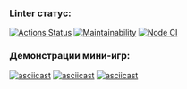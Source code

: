 ### Linter статус:
[![Actions Status](https://github.com/Isterikaaa/frontend-project-lvl1/workflows/hexlet-check/badge.svg)](https://github.com/Isterikaaa/frontend-project-lvl1/actions)
[![Maintainability](https://api.codeclimate.com/v1/badges/1e5ffb1cd0d76394e37c/maintainability)](https://codeclimate.com/github/Isterikaaa/frontend-project-lvl1/maintainability)
[![Node CI](https://github.com/Isterikaaa/frontend-project-lvl1/actions/workflows/main.yml/badge.svg)](https://github.com/Isterikaaa/frontend-project-lvl1/actions)

### Демонстрации мини-игр:
[![asciicast](https://asciinema.org/a/X58sLLmEadAeI6cRm3F21QrAX.svg)](https://asciinema.org/a/X58sLLmEadAeI6cRm3F21QrAX)
[![asciicast](https://asciinema.org/a/Q1H3bCffmpM4aOaXhZ18ZclHZ.svg)](https://asciinema.org/a/Q1H3bCffmpM4aOaXhZ18ZclHZ)
[![asciicast](https://asciinema.org/a/UQHNZ7Mgr3ugdBHCPZkmGgcqf.svg)](https://asciinema.org/a/UQHNZ7Mgr3ugdBHCPZkmGgcqf)